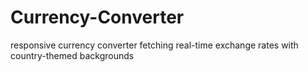 # Currency-Converter
responsive currency converter fetching real-time exchange rates with country-themed backgrounds
